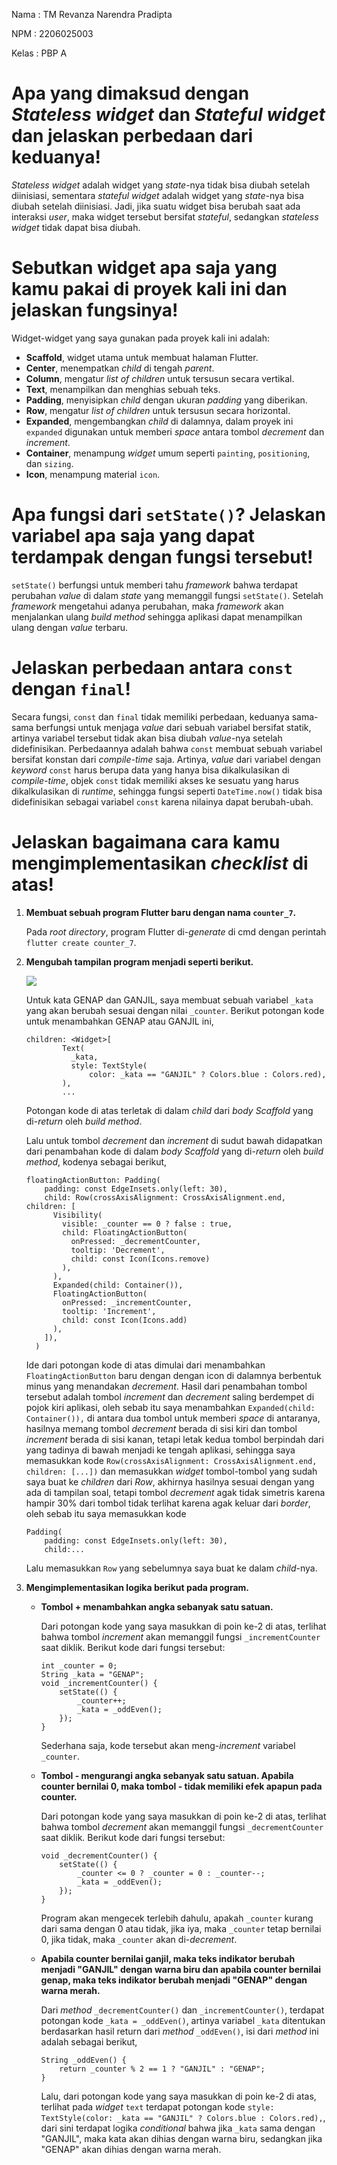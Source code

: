 Nama    : TM Revanza Narendra Pradipta

NPM     : 2206025003

Kelas   : PBP A

# Apa yang dimaksud dengan *Stateless widget* dan *Stateful widget* dan jelaskan perbedaan dari keduanya!
*Stateless widget* adalah widget yang *state*-nya tidak bisa diubah setelah diinisiasi, sementara *stateful widget* adalah widget yang *state*-nya bisa diubah setelah diinisiasi. Jadi, jika suatu widget bisa berubah saat ada interaksi *user*, maka widget tersebut bersifat *stateful*, sedangkan *stateless widget* tidak dapat bisa diubah.

# Sebutkan widget apa saja yang kamu pakai di proyek kali ini dan jelaskan fungsinya!
Widget-widget yang saya gunakan pada proyek kali ini adalah:
- **Scaffold**, widget utama untuk membuat halaman Flutter.
- **Center**, menempatkan *child* di tengah *parent*.
- **Column**, mengatur *list of children* untuk tersusun secara vertikal.
- **Text**, menampilkan dan menghias sebuah teks.
- **Padding**, menyisipkan *child* dengan ukuran *padding* yang diberikan.
- **Row**, mengatur *list of children* untuk tersusun secara horizontal.
- **Expanded**, mengembangkan *child* di dalamnya, dalam proyek ini `expanded` digunakan untuk memberi *space* antara tombol *decrement* dan *increment*.
- **Container**, menampung *widget* umum seperti `painting`, `positioning`, dan `sizing`.
- **Icon**, menampung material `icon`.

# Apa fungsi dari `setState()`? Jelaskan variabel apa saja yang dapat terdampak dengan fungsi tersebut!
`setState()` berfungsi untuk memberi tahu *framework* bahwa terdapat perubahan *value* di dalam *state* yang memanggil fungsi `setState()`. Setelah *framework* mengetahui adanya perubahan, maka *framework* akan menjalankan ulang *build method* sehingga aplikasi dapat menampilkan ulang dengan *value* terbaru.

# Jelaskan perbedaan antara `const` dengan `final`!
Secara fungsi, `const` dan `final` tidak memiliki perbedaan, keduanya sama-sama berfungsi untuk menjaga *value* dari sebuah variabel bersifat statik, artinya variabel tersebut tidak akan bisa diubah *value*-nya setelah didefinisikan. Perbedaannya adalah bahwa `const` membuat sebuah variabel bersifat konstan dari *compile-time* saja. Artinya, *value* dari variabel dengan *keyword* `const` harus berupa data yang hanya bisa dikalkulasikan di *compile-time*, objek `const` tidak memiliki akses ke sesuatu yang harus dikalkulasikan di *runtime*, sehingga fungsi seperti `DateTime.now()` tidak bisa didefinisikan sebagai variabel `const` karena nilainya dapat berubah-ubah.

# Jelaskan bagaimana cara kamu mengimplementasikan *checklist* di atas!

1. **Membuat sebuah program Flutter baru dengan nama `counter_7`.**

    Pada *root directory*, program Flutter di-*generate* di cmd dengan perintah `flutter create counter_7`.

2. **Mengubah tampilan program menjadi seperti berikut.**

    <img src="tampilanTugas7PBP.png">

    Untuk kata GENAP dan GANJIL, saya membuat sebuah variabel `_kata` yang akan berubah sesuai dengan nilai `_counter`. Berikut potongan kode untuk menambahkan GENAP atau GANJIL ini,
    ```
    children: <Widget>[
            Text(
              _kata,
              style: TextStyle(
                  color: _kata == "GANJIL" ? Colors.blue : Colors.red),
            ),
            ...
    ```
    Potongan kode di atas terletak di dalam *child* dari *body Scaffold* yang di-*return* oleh *build method*.

    Lalu untuk tombol *decrement* dan *increment* di sudut bawah didapatkan dari penambahan kode di dalam *body Scaffold* yang di-*return* oleh *build method*, kodenya sebagai berikut,
    ```
    floatingActionButton: Padding(
        padding: const EdgeInsets.only(left: 30),
        child: Row(crossAxisAlignment: CrossAxisAlignment.end, children: [
          Visibility(
            visible: _counter == 0 ? false : true,
            child: FloatingActionButton(
              onPressed: _decrementCounter,
              tooltip: 'Decrement',
              child: const Icon(Icons.remove)
            ),
          ),
          Expanded(child: Container()),
          FloatingActionButton(
            onPressed: _incrementCounter,
            tooltip: 'Increment',
            child: const Icon(Icons.add)
          ),
        ]),
      )
    ```
    Ide dari potongan kode di atas dimulai dari menambahkan `FloatingActionButton` baru dengan dengan icon di dalamnya berbentuk minus yang menandakan *decrement*. Hasil dari penambahan tombol tersebut adalah tombol *increment* dan *decrement* saling berdempet di pojok kiri aplikasi, oleh sebab itu saya menambahkan ```Expanded(child: Container()),``` di antara dua tombol untuk memberi *space* di antaranya, hasilnya memang tombol *decrement* berada di sisi kiri dan tombol *increment* berada di sisi kanan, tetapi letak kedua tombol berpindah dari yang tadinya di bawah menjadi ke tengah aplikasi, sehingga saya memasukkan kode ```Row(crossAxisAlignment: CrossAxisAlignment.end, children: [...])``` dan memasukkan *widget* tombol-tombol yang sudah saya buat ke *children* dari *Row*, akhirnya hasilnya sesuai dengan yang ada di tampilan soal, tetapi tombol *decrement* agak tidak simetris karena hampir 30% dari tombol tidak terlihat karena agak keluar dari *border*, oleh sebab itu saya memasukkan kode 
    ```
    Padding(
        padding: const EdgeInsets.only(left: 30),
        child:...
    ```
    Lalu memasukkan `Row` yang sebelumnya saya buat ke dalam *child*-nya.
    
3. **Mengimplementasikan logika berikut pada program.**

    - **Tombol + menambahkan angka sebanyak satu satuan.**

        Dari potongan kode yang saya masukkan di poin ke-2 di atas, terlihat bahwa tombol *increment* akan memanggil fungsi `_incrementCounter` saat diklik. Berikut kode dari fungsi tersebut:
        ```
        int _counter = 0;
        String _kata = "GENAP";
        void _incrementCounter() {
            setState(() {
                _counter++;
                _kata = _oddEven();
            });
        }
        ```
        Sederhana saja, kode tersebut akan meng-*increment* variabel `_counter`.

    - **Tombol - mengurangi angka sebanyak satu satuan. Apabila counter bernilai 0, maka tombol - tidak memiliki efek apapun pada counter.**

        Dari potongan kode yang saya masukkan di poin ke-2 di atas, terlihat bahwa tombol *decrement* akan memanggil fungsi `_decrementCounter` saat diklik. Berikut kode dari fungsi tersebut:
        ```
        void _decrementCounter() {
            setState(() {
                _counter <= 0 ? _counter = 0 : _counter--;
                _kata = _oddEven();
            });
        }
        ```
        Program akan mengecek terlebih dahulu, apakah `_counter` kurang dari sama dengan 0 atau tidak, jika iya, maka `_counter` tetap bernilai 0, jika tidak, maka `_counter` akan di-*decrement*.
    
    - **Apabila counter bernilai ganjil, maka teks indikator berubah menjadi "GANJIL" dengan warna biru dan apabila counter bernilai genap, maka teks indikator berubah menjadi "GENAP" dengan warna merah.**

        Dari *method* `_decrementCounter()` dan `_incrementCounter()`, terdapat potongan kode `_kata = _oddEven()`, artinya variabel `_kata` ditentukan berdasarkan hasil return dari *method* `_oddEven()`, isi dari *method* ini adalah sebagai berikut,
        ```
        String _oddEven() {
            return _counter % 2 == 1 ? "GANJIL" : "GENAP";
        }
        ```
        Lalu, dari potongan kode yang saya masukkan di poin ke-2 di atas, terlihat pada *widget* `text` terdapat potongan kode ```style: TextStyle(color: _kata == "GANJIL" ? Colors.blue : Colors.red),```, dari sini terdapat logika *conditional* bahwa jika `_kata` sama dengan "GANJIL", maka kata akan dihias dengan warna biru, sedangkan jika "GENAP" akan dihias dengan warna merah.